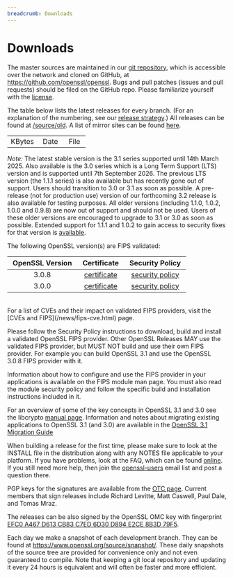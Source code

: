 ```yaml
---
breadcrumb: Downloads
---
```

# Downloads

The master sources are maintained in our [git repository](gitrepo.html),
which is accessible over the network and cloned on GitHub, at
<https://github.com/openssl/openssl>. Bugs and pull patches (issues and
pull requests) should be filed on the GitHub repo. Please familiarize
yourself with the [license](license.html).

The table below lists the latest releases for every branch. (For an explanation
of the numbering, see our [release strategy](/policies/releasestrat.html).)
All releases can be found at [/source/old](old). A list of mirror sites can be
found [here](mirror.html).

<p>
<table>
  <tr>
    <td>KBytes&nbsp;</td>
    <td>Date&nbsp;&nbsp;</td>
    <td>File&nbsp;</td>
  </tr>
  <!--#include virtual="index.inc" -->
</table>
</p>

*Note:* The latest stable version is the 3.1 series supported until 14th March
2025. Also available is the 3.0 series which is a Long Term Support (LTS)
version and is supported until 7th September 2026. The previous LTS version (the
1.1.1 series) is also available but has recently gone out of support. Users
should transition to 3.0 or 3.1 as soon as possible. A pre-release (not for
production use) version of our forthcoming 3.2 release is also available for
testing purposes. All older versions (including 1.1.0, 1.0.2, 1.0.0 and 0.9.8)
are now out of support and should not be used. Users of these older versions are
encouraged to upgrade to 3.1 or 3.0 as soon as possible. Extended support for
1.1.1 and 1.0.2 to gain access to security fixes for that version is
[available](/support/contracts.html).

The following OpenSSL version(s) are FIPS validated:

&nbsp;OpenSSL Version&nbsp; | &nbsp;Certificate&nbsp; | &nbsp;Security Policy&nbsp;
:-: | :-: | :-:
3.0.8 | [certificate][cert4282] | [security policy][secpol 3.0.8]
3.0.0 | [certificate][cert4282] | [security policy][secpol 3.0.0]

[cert4282]: https://csrc.nist.gov/projects/cryptographic-module-validation-program/certificate/4282
[secpol 3.0.0]: fips-doc/openssl-3.0.0-security-policy-2023-01-26.pdf
[secpol 3.0.8]: fips-doc/openssl-3.0.8-security-policy-2023-05-05.pdf

<br>
For a list of CVEs and their impact on validated FIPS providers, visit the
[CVEs and FIPS](/news/fips-cve.html) page.

Please follow the Security Policy instructions to download, build and
install a validated OpenSSL FIPS provider.
Other OpenSSL Releases MAY use the validated FIPS provider, but
MUST NOT build and use their own FIPS provider. For example you can build
OpenSSL 3.1 and use the OpenSSL 3.0.8 FIPS provider with it.

Information about how to configure and use the FIPS provider in your
applications is available on the FIPS module man page.
You must also read the module security policy and follow the specific
build and installation instructions included in it.


For an overview of some of the key concepts in OpenSSL 3.1 and 3.0 see the
libcrypto [manual
page](https://www.openssl.org/docs/man3.1/man7/crypto.html). Information
and notes about migrating existing applications to OpenSSL 3.1 (and 3.0) are
available in the [OpenSSL 3.1 Migration
Guide](https://www.openssl.org/docs/man3.1/man7/migration_guide.html)

When building a release for the first time, please make sure to look at
the INSTALL file in the distribution along with any NOTES file
applicable to your platform. If you have problems, look at the FAQ,
which can be found [online](/docs/faq.html). If you still need more
help, then join the [openssl-users](/community/mailinglists.html) email
list and post a question there.

PGP keys for the signatures are available from the
[OTC page](https://www.openssl.org/community/otc.html). Current members that
sign releases include Richard Levitte, Matt Caswell, Paul Dale, and Tomas Mraz.

The releases can be also signed by the OpenSSL OMC key with fingerprint
[EFC0 A467 D613 CB83 C7ED 6D30 D894 E2CE 8B3D 79F5].

[EFC0 A467 D613 CB83 C7ED 6D30 D894 E2CE 8B3D 79F5]: https://keys.openpgp.org/search?q=openssl-omc%40openssl.org

Each day we make a snapshot of each development branch. They can be
found at <https://www.openssl.org/source/snapshot/>. These daily
snapshots of the source tree are provided for convenience only and not
even guaranteed to compile. Note that keeping a git local repository and
updating it every 24 hours is equivalent and will often be faster and
more efficient.

<!--#include virtual="/inc/legalities.shtml" -->
